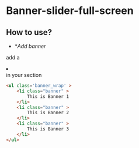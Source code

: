 # Banner-slider-full-screen

How to use?
--------------------------------------
- **Add banner*

add a <li class='banner'></li> in your section

```html
<ul class='banner_wrap' >
    <li class="banner" >
        This is Banner 1
    </li>
    <li class="banner" >
        This is Banner 2
    </li>
    <li class="banner" >
        This is Banner 3
    </li>
</ul>
```